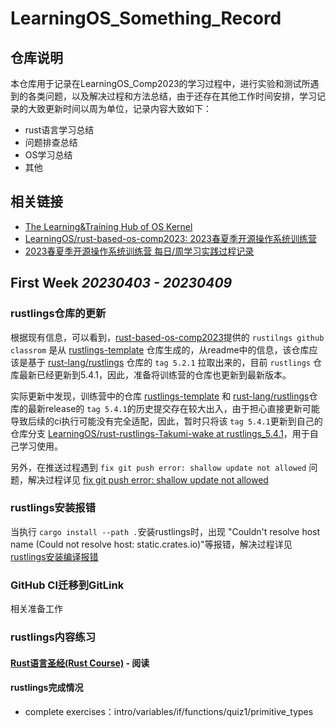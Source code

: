 # LearningOS_Something_Record

## 仓库说明

本仓库用于记录在LearningOS_Comp2023的学习过程中，进行实验和测试所遇到的各类问题，以及解决过程和方法总结，由于还存在其他工作时间安排，学习记录的大致更新时间以周为单位，记录内容大致如下：

- rust语言学习总结
- 问题排查总结
- OS学习总结
- 其他

## 相关链接

- [The Learning&amp;Training Hub of OS Kernel](https://github.com/LearningOS)
- [LearningOS/rust-based-os-comp2023: 2023春夏季开源操作系统训练营](https://github.com/LearningOS/rust-based-os-comp2023)
- [2023春夏季开源操作系统训练营 每日/周学习实践过程记录](https://github.com/LearningOS/rust-based-os-comp2023/discussions/170)

## First Week *20230403 - 20230409*

### rustlings仓库的更新

根据现有信息，可以看到，[rust-based-os-comp2023](https://github.com/LearningOS/rust-based-os-comp2023)提供的 `rustilngs github classrom` 是从 [rustlings-template](https://github.com/LearningOS/rustlings-template) 仓库生成的，从readme中的信息，该仓库应该是基于 [rust-lang/rustlings](https://github.com/rust-lang/rustlings) 仓库的 `tag 5.2.1` 拉取出来的，目前 `rustlings` 仓库最新已经更新到5.4.1，因此，准备将训练营的仓库也更新到最新版本。

实际更新中发现，训练营中的仓库 [rustlings-template](https://github.com/LearningOS/rustlings-template) 和 [rust-lang/rustlings](https://github.com/rust-lang/rustlings)仓库的最新release的 `tag 5.4.1`的历史提交存在较大出入，由于担心直接更新可能导致后续的ci执行可能没有完全适配，因此，暂时只将该 `tag 5.4.1`更新到自己的仓库分支 [LearningOS/rust-rustlings-Takumi-wake at rustlings_5.4.1](https://github.com/LearningOS/rust-rustlings-Takumi-wake/tree/rustlings_5.4.1)，用于自己学习使用。

另外，在推送过程遇到 `fix git push error: shallow update not allowed` 问题，解决过程详见 [fix git push error: shallow update not allowed](./notedoc/fix_git_push_error_shallow_update_not_allowed.md)

### rustlings安装报错

当执行 `cargo install --path .`安装rustlings时，出现 "Couldn't resolve host name (Could not resolve host: static.crates.io)"等报错，解决过程详见 [rustlings安装编译报错](notedoc/rustlings安装编译报错.md)

### GitHub CI迁移到GitLink

相关准备工作


### rustlings内容练习

#### [Rust语言圣经(Rust Course)](https://course.rs/about-book.html) - 阅读

#### rustlings完成情况

- complete exercises：intro/variables/if/functions/quiz1/primitive_types
